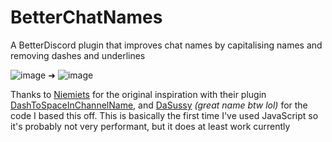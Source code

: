 # BetterChatNames
A BetterDiscord plugin that improves chat names by capitalising names and removing dashes and underlines

![image](https://user-images.githubusercontent.com/80194912/156137197-af1eb808-b0da-4905-ba5f-a9a806ec20ab.png)   ➜
![image](https://user-images.githubusercontent.com/80194912/156136980-0717ae72-2e00-475d-8c72-d192a087df31.png)

Thanks to [Niemiets](https://github.com/Niemiets) for the original inspiration with their plugin [DashToSpaceInChannelName](https://github.com/Niemiets/BD_Plugins/tree/main/DashToSpaceInChannelName), and [DaSussy](https://github.com/DaSussy) *(great name btw lol)* for the code I based this off. This is basically the first time I've used JavaScript so it's probably not very performant, but it does at least work currently
